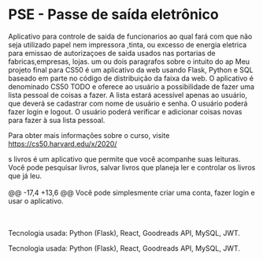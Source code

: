 # PSE  -  Passe de saída eletrônico
Aplicativo para controle de saida de funcionarios  ao qual  fará com que não seja utilizado papel nem impressora ,tinta, ou excesso de energia eletrica para  emissao de autorizaçoes de saida usados nas portarias de fabricas,empresas, lojas.
um ou dois paragrafos sobre o intuito do ap
Meu projeto final para CS50 é um aplicativo da web usando Flask, Python e SQL baseado em parte no código de distribuição da faixa da web. O aplicativo é denominado CS50 TODO e oferece ao usuário a possibilidade de fazer uma lista pessoal de coisas a fazer. A lista estará acessível apenas ao usuário, que deverá se cadastrar com nome de usuário e senha. O usuário poderá fazer login e logout. O usuário poderá verificar e adicionar coisas novas para fazer à sua lista pessoal.

Para obter mais informações sobre o curso, visite https://cs50.harvard.edu/x/2020/

s livros é um aplicativo que permite que você acompanhe suas leituras. Você pode pesquisar livros, salvar livros que planeja ler e controlar os livros que já leu.
<br>
<br>
@@ -17,4 +13,6 @@ Você pode simplesmente criar uma conta, fazer login e usar o aplicativo.
</div>
<br>
<br>
Tecnologia usada: Python (Flask), React, Goodreads API, MySQL, JWT.

Tecnologia usada: Python (Flask), React, Goodreads API, MySQL, JWT.
